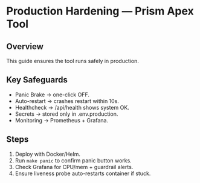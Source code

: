 # Production Hardening — Prism Apex Tool

## Overview
This guide ensures the tool runs safely in production.

## Key Safeguards
- Panic Brake → one-click OFF.
- Auto-restart → crashes restart within 10s.
- Healthcheck → /api/health shows system OK.
- Secrets → stored only in .env.production.
- Monitoring → Prometheus + Grafana.

## Steps
1. Deploy with Docker/Helm.
2. Run `make panic` to confirm panic button works.
3. Check Grafana for CPU/mem + guardrail alerts.
4. Ensure liveness probe auto-restarts container if stuck.
